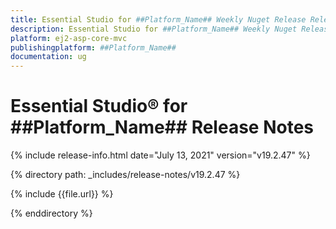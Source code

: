 ```yaml
---
title: Essential Studio for ##Platform_Name## Weekly Nuget Release Release Notes  
description: Essential Studio for ##Platform_Name## Weekly Nuget Release Release Notes  
platform: ej2-asp-core-mvc
publishingplatform: ##Platform_Name##
documentation: ug
---
```


# Essential Studio&reg; for  ##Platform_Name##  Release Notes  

{% include release-info.html date="July 13, 2021"   version="v19.2.47"  %} 

{% directory path: _includes/release-notes/v19.2.47 %}

{% include {{file.url}} %}

{% enddirectory %}
